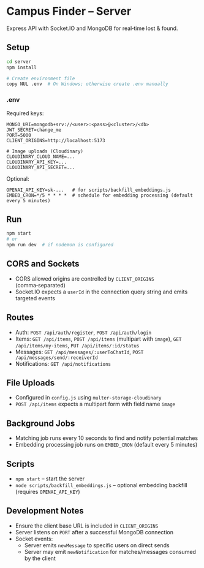 # Campus Finder – Server

Express API with Socket.IO and MongoDB for real‑time lost & found.

## Setup
```bash
cd server
npm install

# Create environment file
copy NUL .env  # On Windows; otherwise create .env manually
```

### .env
Required keys:
```
MONGO_URI=mongodb+srv://<user>:<pass>@<cluster>/<db>
JWT_SECRET=change_me
PORT=5000
CLIENT_ORIGINS=http://localhost:5173

# Image uploads (Cloudinary)
CLOUDINARY_CLOUD_NAME=...
CLOUDINARY_API_KEY=...
CLOUDINARY_API_SECRET=...
```
Optional:
```
OPENAI_API_KEY=sk-...   # for scripts/backfill_embeddings.js
EMBED_CRON=*/5 * * * *  # schedule for embedding processing (default every 5 minutes)
```

## Run
```bash
npm start
# or
npm run dev  # if nodemon is configured
```

## CORS and Sockets
- CORS allowed origins are controlled by `CLIENT_ORIGINS` (comma‑separated)
- Socket.IO expects a `userId` in the connection query string and emits targeted events

## Routes
- Auth: `POST /api/auth/register`, `POST /api/auth/login`
- Items: `GET /api/items`, `POST /api/items` (multipart with `image`), `GET /api/items/my-items`, `PUT /api/items/:id/status`
- Messages: `GET /api/messages/:userToChatId`, `POST /api/messages/send/:receiverId`
- Notifications: `GET /api/notifications`

## File Uploads
- Configured in `config.js` using `multer-storage-cloudinary`
- `POST /api/items` expects a multipart form with field name `image`

## Background Jobs
- Matching job runs every 10 seconds to find and notify potential matches
- Embedding processing job runs on `EMBED_CRON` (default every 5 minutes)

## Scripts
- `npm start` – start the server
- `node scripts/backfill_embeddings.js` – optional embedding backfill (requires `OPENAI_API_KEY`)

## Development Notes
- Ensure the client base URL is included in `CLIENT_ORIGINS`
- Server listens on `PORT` after a successful MongoDB connection
- Socket events:
  - Server emits `newMessage` to specific users on direct sends
  - Server may emit `newNotification` for matches/messages consumed by the client

